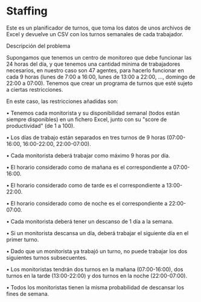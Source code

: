 # Staffing 

Este es un planificador de turnos, que toma los datos de unos archivos de Excel y devuelve un CSV con los turnos semanales de cada trabajador.


Descripción del problema

Supongamos  que tenemos un centro de monitoreo que debe funcionar las 24 horas del día, y que tenemos una cantidad mínima de trabajadores necesarios, en nuestro caso son 47 agentes, para hacerlo funcionar en cada 9 horas (lunes de 7:00 a 16:00, lunes de 13:00 a 22:00, ..., domingo de 22:00 a 07:00). Tenemos que crear un programa de turnos que esté sujeto a ciertas restricciones.

En este caso, las restricciones añadidas son:

$\bullet$ Tenemos cada monitorista y su disponibilidad semanal (todos están siempre disponibles) en un fichero Excel, junto con su "score de productividad" (de 1 a 100).

$\bullet$ Los días de trabajo están separados en tres turnos de 9 horas (07:00-16:00, 16:00-22:00, 22:00-07:00).

$\bullet$ Cada monitorista deberá trabajar como máximo 9 horas por día.

$\bullet$ El horario considerado como de mañana es el correspondiente a 07:00-16:00.

$\bullet$ El horario considerado como de tarde es el correspondiente a 13:00-22:00.

$\bullet$ El horario considerado como de noche es el correspondiente a 22:00-07:00.

$\bullet$ Cada monitorista deberá tener un descanso de 1 día a la semana.

$\bullet$ Si un monitorista descansa un día, deberá trabajar el siguiente día en el primer turno.

$\bullet$ Dado que un monitorista ya trabajó un turno, no puede trabajar los dos siguientes turnos subsecuentes.

$\bullet$ Los monitoristas tendrán dos turnos en la mañana (07:00-16:00), dos turnos en la tarde (13:00-22:00) y dos turnos en la noche (22:00-07:00).

$\bullet$ Todos los monitoristas tienen la misma probabilidad de descansar los fines de semana. 



